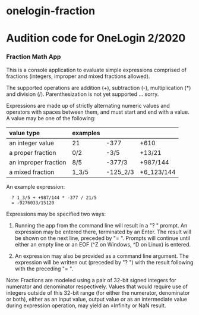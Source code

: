# onelogin-fraction
# Audition code for OneLogin 2/2020 #
### Fraction Math App ###
This is a console application to evaluate simple expressions comprised of fractions
(integers, improper and mixed fractions allowed).

The supported operations are addition (+), subtraction (-), multiplication (*) and
division (/).  Parenthesization is not yet supported ... sorry.

Expressions are made up of strictly alternating numeric values and operators with
spaces between them, and must start and end with a value.  A value may be one of
the following:

value type | examples |   |   |
:--------- | :------- | - | - |
an integer value | 21 | -377 | +610
a proper fraction | 0/2 | -3/5 | +13/21
an improper fraction | 8/5 | -377/3 | +987/144
a mixed fraction | 1_3/5 | -125_2/3 | +6_123/144

An example expression:
```
  ? 1_3/5 + +987/144 * -377 / 21/5
  = -9276033/15120
```

Expressions may be specified two ways:
  1) Running the app from the command line will result in a "? " prompt.  An expression
     may be entered there, terminated by an Enter.  The result will be shown on the
     next line, preceded by "= ".  Prompts will continue until either an empty line or
     an EOF (^Z on Windows, ^D on Linux) is entered.

  2) An expression may also be provided as a command line argument.  The expression 
     will be written out (preceded by "? ") with the result following with the
     preceding "= ".

Note: 
  Fractions are modeled using a pair of 32-bit signed integers for numerator and
  denominator respectively.  Values that would require use of integers outside of this
  32-bit range (for either the numerator, denominator or both), either as an input 
  value, output value or as an intermediate value during expression operation, may 
  yield an ±Infinity or NaN result.
